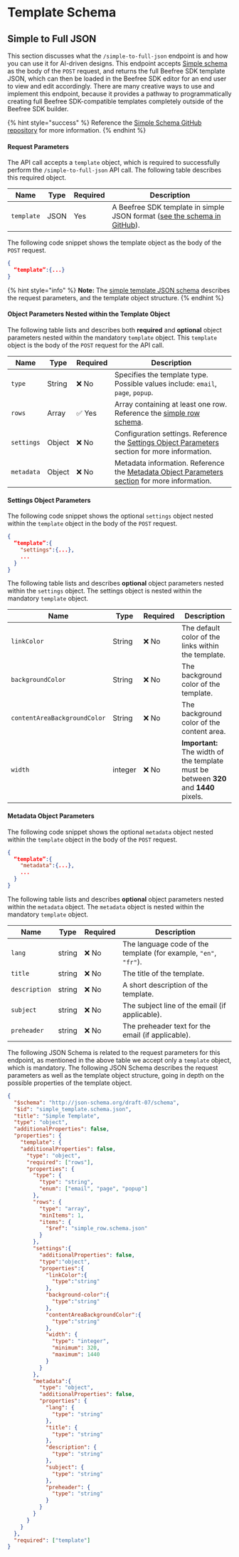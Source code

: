 # Template Schema

## Simple to Full JSON

This section discusses what the `/simple-to-full-json` endpoint is and how you can use it for AI-driven designs. This endpoint accepts [Simple schema](./) as the body of the `POST` request, and returns the full Beefree SDK template JSON, which can then be loaded in the Beefree SDK editor for an end user to view and edit accordingly. There are many creative ways to use and implement this endpoint, because it provides a pathway to programmatically creating full Beefree SDK-compatible templates completely outside of the Beefree SDK builder.        &#x20;

{% hint style="success" %}
Reference the [Simple Schema GitHub repository](https://github.com/BeefreeSDK/beefree-sdk-simple-schema/tree/main) for more information.
{% endhint %}

#### Request Parameters

The API call accepts a `template` object, which is required to successfully perform the `/simple-to-full-json` API call. The following table describes this required object.

| Name       | Type | Required | Description                                                                                                                                                              |
| ---------- | ---- | -------- | ------------------------------------------------------------------------------------------------------------------------------------------------------------------------ |
| `template` | JSON | Yes      | A Beefree SDK template in simple JSON format ([see the schema in GitHub](https://github.com/mailupinc/simple-schema-beefree-sdk/blob/main/simple_template.schema.json)). |

The following code snippet shows the template object as the body of the `POST` request.

```json
{
  “template”:{...}
}
```

{% hint style="info" %}
**Note:** The [simple template JSON schema](https://github.com/BeefreeSDK/beefree-sdk-simple-schema/blob/main/simple_template.schema.json) describes the request parameters, and the template object structure.&#x20;
{% endhint %}

#### Object Parameters Nested within the Template Object

The following table lists and describes both **required** and **optional** object parameters nested within the mandatory `template` object. This `template` object is the body of the `POST` request for the API call.&#x20;

| Name       | Type   | Required | Description                                                                                                                                                                                         |
| ---------- | ------ | -------- | --------------------------------------------------------------------------------------------------------------------------------------------------------------------------------------------------- |
| `type`     | String | ❌ No     | Specifies the template type. Possible values include: `email`, `page`, `popup`.                                                                                                                     |
| `rows`     | Array  | ✅ Yes    | Array containing at least one row. Reference the [simple row schema](https://github.com/mailupinc/simple-schema-beefree-sdk/blob/main/simple_row.schema.json).                                      |
| `settings` | Object | ❌ No     | Configuration settings. Reference the [Settings Object Parameters](template-schema.md#settings-object-parameters-request-greater-than-template-greater-than-settings) section for more information. |
| `metadata` | Object | ❌ No     | Metadata information. Reference the [Metadata Object Parameters section](template-schema.md#metadata-object-parameters-request-greater-than-template-greater-than-metadata) for more information.   |

#### **Settings Object Parameters** <a href="#settings-object-parameters-request-greater-than-template-greater-than-settings" id="settings-object-parameters-request-greater-than-template-greater-than-settings"></a>

The following code snippet shows the optional `settings` object nested within the `template` object in the body of the `POST` request.

```json
{
  “template”:{
    "settings":{...},
    ...
  }
}
```

The following table lists and describes **optional** object parameters nested within the `settings` object. The settings object is nested within the mandatory `template` object.&#x20;

| Name                         | Type    | Required | Description                                                                           |
| ---------------------------- | ------- | -------- | ------------------------------------------------------------------------------------- |
| `linkColor`                  | String  | ❌ No     | The default color of the links within the template.                                   |
| `backgroundColor`            | String  | ❌ No     | The background color of the template.                                                 |
| `contentAreaBackgroundColor` | String  | ❌ No     | The background color of the content area.                                             |
| `width`                      | integer | ❌ No     | **Important:** The width of the template must be between **320** and **1440** pixels. |

#### **Metadata Object Parameters** <a href="#metadata-object-parameters-request-greater-than-template-greater-than-metadata" id="metadata-object-parameters-request-greater-than-template-greater-than-metadata"></a>

The following code snippet shows the optional `metadata` object nested within the `template` object in the body of the `POST` request.

```json
{
  “template”:{
    "metadata":{...},
    ...
  }
}
```

The following table lists and describes **optional** object parameters nested within the `metadata` object. The `metadata` object is nested within the mandatory `template` object. &#x20;

| Name          | Type   | Required | Description                                                      |
| ------------- | ------ | -------- | ---------------------------------------------------------------- |
| `lang`        | string | ❌ No     | The language code of the template (for example, `"en"`, `"fr"`). |
| `title`       | string | ❌ No     | The title of the template.                                       |
| `description` | string | ❌ No     | A short description of the template.                             |
| `subject`     | string | ❌ No     | The subject line of the email (if applicable).                   |
| `preheader`   | string | ❌ No     | The preheader text for the email (if applicable).                |

The following JSON Schema is related to the request parameters for this endpoint, as mentioned in the above table we accept only a `template` object, which is mandatory. The following JSON Schema describes the request parameters as well as the template object structure, going in depth on the possible properties of the template object.

```json
{
  "$schema": "http://json-schema.org/draft-07/schema",
  "$id": "simple_template.schema.json",
  "title": "Simple Template",
  "type": "object",
  "additionalProperties": false,
  "properties": {
    "template": {
    "additionalProperties": false,
      "type": "object",
      "required": ["rows"],
      "properties": {
        "type": {
          "type": "string",
          "enum": ["email", "page", "popup"]
        },
        "rows": {
          "type": "array",
          "minItems": 1,
          "items": {
            "$ref": "simple_row.schema.json"
          }
        },
        "settings":{
          "additionalProperties": false,
          "type":"object",
          "properties":{
            "linkColor":{
              "type":"string"
            },
            "background-color":{
              "type":"string"
            },
            "contentAreaBackgroundColor":{
              "type":"string"
            },
            "width": {
              "type": "integer",
              "minimum": 320,
              "maximum": 1440
            }
          }
        },
        "metadata":{
          "type": "object",
          "additionalProperties": false,
          "properties": {
            "lang": {
              "type": "string"
            },
            "title": {
              "type": "string"
            },
            "description": {
              "type": "string"
            },
            "subject": {
              "type": "string"
            },
            "preheader": {
              "type": "string"
            }
          }
        }
      }
    }
  },
  "required": ["template"]
}
```
